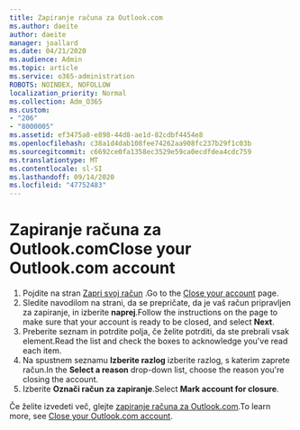 ```yaml
---
title: Zapiranje računa za Outlook.com
ms.author: daeite
author: daeite
manager: joallard
ms.date: 04/21/2020
ms.audience: Admin
ms.topic: article
ms.service: o365-administration
ROBOTS: NOINDEX, NOFOLLOW
localization_priority: Normal
ms.collection: Adm_O365
ms.custom:
- "206"
- "8000005"
ms.assetid: ef3475a8-e898-44d8-ae1d-82cdbf4454e8
ms.openlocfilehash: c38a1d4dab108fee74262aa908fc237b29f1c03b
ms.sourcegitcommit: c6692ce0fa1358ec3529e59ca0ecdfdea4cdc759
ms.translationtype: MT
ms.contentlocale: sl-SI
ms.lasthandoff: 09/14/2020
ms.locfileid: "47752483"
---
```

# <a name="close-your-outlookcom-account"></a><span data-ttu-id="bef32-102">Zapiranje računa za Outlook.com</span><span class="sxs-lookup"><span data-stu-id="bef32-102">Close your Outlook.com account</span></span>

1. <span data-ttu-id="bef32-103">Pojdite na stran [Zapri svoj račun](https://go.microsoft.com/fwlink/p/?linkid=845493) .</span><span class="sxs-lookup"><span data-stu-id="bef32-103">Go to the [Close your account](https://go.microsoft.com/fwlink/p/?linkid=845493) page.</span></span>
2. <span data-ttu-id="bef32-104">Sledite navodilom na strani, da se prepričate, da je vaš račun pripravljen za zapiranje, in izberite **naprej**.</span><span class="sxs-lookup"><span data-stu-id="bef32-104">Follow the instructions on the page to make sure that your account is ready to be closed, and select **Next**.</span></span>
3. <span data-ttu-id="bef32-105">Preberite seznam in potrdite polja, če želite potrditi, da ste prebrali vsak element.</span><span class="sxs-lookup"><span data-stu-id="bef32-105">Read the list and check the boxes to acknowledge you've read each item.</span></span>
4. <span data-ttu-id="bef32-106">Na spustnem seznamu **Izberite razlog** izberite razlog, s katerim zaprete račun.</span><span class="sxs-lookup"><span data-stu-id="bef32-106">In the **Select a reason** drop-down list, choose the reason you're closing the account.</span></span>
5. <span data-ttu-id="bef32-107">Izberite **Označi račun za zapiranje**.</span><span class="sxs-lookup"><span data-stu-id="bef32-107">Select **Mark account for closure**.</span></span>

<span data-ttu-id="bef32-108">Če želite izvedeti več, glejte [zapiranje računa za Outlook.com](https://support.office.com/article/564b801e-2a47-4cb2-afa8-12ead3185038?wt.mc_id=Office_Outlook_com_Alchemy).</span><span class="sxs-lookup"><span data-stu-id="bef32-108">To learn more, see [Close your Outlook.com account](https://support.office.com/article/564b801e-2a47-4cb2-afa8-12ead3185038?wt.mc_id=Office_Outlook_com_Alchemy).</span></span>
  